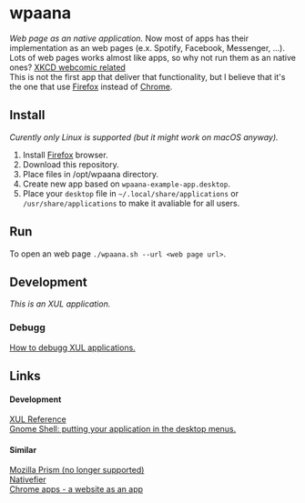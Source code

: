 # wpaana
*Web page as an native application.* 
Now most of apps has their implementation as an web pages (e.x. Spotify, Facebook, Messenger, ...). Lots of web pages works almost like apps, so why not run them as an native ones? [XKCD webcomic related](https://xkcd.com/1367/)  
This is not the first app that deliver that functionality, but I believe that it's the one that use [Firefox](https://www.mozilla.org/pl/firefox/new/) instead of [Chrome](https://www.google.pl/chrome/browser/desktop/index.html).

## Install
*Curently only Linux is supported (but it might work on macOS anyway).*
1. Install [Firefox](https://www.mozilla.org/pl/firefox/new/) browser.
1. Download this repository.
1. Place files in /opt/wpaana directory.
1. Create new app based on `wpaana-example-app.desktop`.
1. Place your `desktop` file in `~/.local/share/applications` or `/usr/share/applications` to make it avaliable for all users.

## Run
To open an web page `./wpaana.sh --url <web page url>`.

## Development
*This is an XUL application.*

### Debugg
[How to debugg XUL applications.](https://blog.cppse.nl/debugging-mozilla-xul-applications)

## Links
#### Development
[XUL Reference](https://developer.mozilla.org/en-US/docs/Mozilla/Tech/XUL/XUL_Reference)  
[Gnome Shell: putting your application in the desktop menus.](https://developer.gnome.org/integration-guide/stable/desktop-files.html.en)
#### Similar
[Mozilla Prism (no longer supported)](https://en.wikipedia.org/wiki/Mozilla_Prism)  
[Nativefier](https://github.com/jiahaog/nativefier)  
[Chrome apps - a website as an app](https://support.google.com/chrome_webstore/answer/3060053?hl=en)
